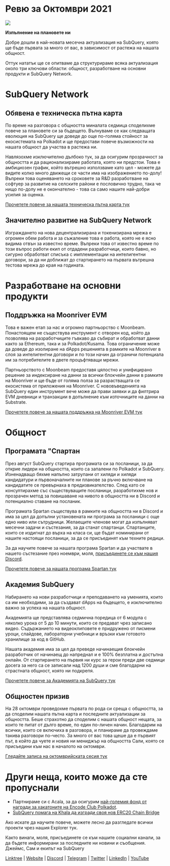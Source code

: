 # Ревю за Октомври 2021

![](https://miro.medium.com/max/1400/1*Yf3LOc6onAZ-XRQLPyxAmQ.png)

**Изпълнение на плановете ни**

Добре дошли в най-новата месечна актуализация на SubQuery, която ще бъде първата за много от вас, в зависимост от растежа на нашата общност.

Оттук нататък ще се опитваме да структурираме всяка актуализация около три ключови области: общност, разработване на основни продукти и SubQuery Network.

# SubQuery Network

## Обявена е техническа пътна карта

По време на разговора с общността миналата седмица споделихме повече за плановете си за бъдещето. Вълнуваме се как следващата еволюция на SubQuery ще доведе до още по-голяма стойност за екосистемата на Polkadot и ще предостави повече възможности на нашата общност да участва в растежа ни.

Навлязохме изключително дълбоко тук, за да осигурим прозрачност за общността и да рационализираме работата, която ни предстои. Това е амбициозен график, който вътрешно използваме като цел - можете да видите колко много движещи се части има на изображението по-долу! Въпреки това оценяването на сроковете за R&D разработване на софтуер за развитие на селските райони е пословично трудно, така че нищо по-долу не е окончателно - това са само нашите най-добри усилия за оценка.

[Прочетете повече за нашата техническа пътна карта тук](https://subquery.medium.com/subquery-releases-technical-roadmap-2a3a383c49b)

## Значително развитие на SubQuery Network

Изграждането на нова децентрализирана и токенизирана мрежа е огромен обем работа и за съжаление това е работа, която не е ясно видима отвън за известно време. Въпреки това от известно време по този въпрос работи екип от отдадени разработчици, които бавно, но сигурно обработват списъка с имплементации на интелигентни договори, за да ни доближат до стартирането на първата вътрешна тестова мрежа до края на годината.

# Разработване на основни продукти

## Поддръжка на Moonriver EVM

Това е важен етап за нас и огромно партньорство с Moonbeam. Понастоящем не съществува инструмент с отворен код, който да позволява на разработчиците гъвкаво да събират и обработват данни както за Ethereum, така и за Polkadot/Kusama. Това ограничение може да доведе до изолиране на dApps решенията в рамките на Moonriver в слоя за интелигентни договори и по този начин да ограничи потенциала им за потребителите в двете процъфтяващи мрежи.

Партньорството с Moonbeam предоставя цялостно и унифицирано решение за индексиране на данни за всички блокчейн данни в рамките на Moonriver и ще бъде от голяма полза за разрастващата се екосистема от приложения на Moonriver. С нововъведенията на SubQuery един инструмент вече може да прави заявки и да филтрира EVM дневници и транзакции в допълнение към източниците на данни на Substrate.

[Прочетете повече за нашата поддръжка на Moonriver EVM тук](https://subquery.medium.com/subquery-adds-ethereum-virtual-machine-evm-functionality-in-integration-with-moonbeam-and-ddbcdf0fd8ff)

# Общност

## Програмата "Спартан

През август SubQuery стартира програмата си за посланици, за да открие лидери на общността, които са запалени по Polkadot и SubQuery. Изненадващо бяхме напълно затрупани от хиляди и хиляди кандидатури и първоначалните ни планове за ръчно включване на кандидатите се превърнаха в предизвикателство. След като се консултирахме със съществуващите посланици, разработихме нов и прозрачен метод за повишаване на нивото в общността ни в Discord и потенциално ставане на посланик.

Програмата Spartan съществува в рамките на общността ни в Discord и има за цел да допълни установената ни програма за посланици с още едно ниво или сътрудници. Желаещите членове могат да изпълняват месечни задачи и състезания, за да станат спартанци. Спартанците, които се издигнат до върха на класа си, ще бъдат номинирани от нашите настоящи посланици, за да се присъединят към техните редици.

За да научите повече за нашата програма Spartan и да участвате в нашето състезание през ноември, моля, [присъединете се към нашия Discord](https://discord.com/invite/subquery).

[Прочетете повече за нашата програма Spartan тук](https://subquery.medium.com/subquerys-new-spartan-programme-cf6c13653c6f)

## Академия SubQuery

Набирането на нови разработчици и преподаването на уменията, които са им необходими, за да създават dApps на бъдещето, е изключително важно за успеха на нашата общност.

Академията ще представлява седмична поредица от 6 модула с няколко урока от 5 до 10 минути, които се предават чрез записано видео. Съдържанието на видеоклиповете е придружено от писмени уроци, слайдове, лабораторни учебници и връзки към готовото хранилище за код в GitHub.

Нашата академия има за цел да преведе начинаещия блокчейн разработчик от начинаещ до напреднал и е 100% безплатна и достъпна онлайн. От стартирането на първия ни курс за герои преди две седмици досега за него са се записали над 1200 души и сме благодарни на страстната общност, която ни подкрепя.

[Прочетете повече за Академията на SubQuery тук](https://subquery.medium.com/subquery-launches-the-subquery-academy-9505dc66a01)

## Общностен призив

На 28 октомври проведохме първата по рода си среща с общността, за да споделим нашата пътна карта и последните актуализации за общността. Беше страхотно да споделим с нашата общност нещата, за които те питат от дълго време, по един по-личен начин. Благодарим на всички, които се включиха в разговора, и планираме да провеждаме такива разговори по-често. За много от вас това щеше да е първият път, в който да чуете и новия ни мениджър на общността Сали, която се присъедини към нас в началото на октомври.

[Гледайте записа на октомврийската сесия тук](https://www.crowdcast.io/e/subquery-sessions-october)

# Други неща, които може да сте пропуснали

-   Партнираме си с Acala, за да осигурим  [най-големия фонд от награди за хакатоните на Encode Club Polkadot](https://medium.com/encode-club/polkadot-hack-challenges-7cfeba1a4c0e).
-   [SubQuery помага на Khala да изгради своя нов ERC20 Chain Bridge](https://subquery.medium.com/subquery-helps-khala-build-their-new-erc20-chain-bridge-c3aa0e1e6a89)

Ако искате да научите повече, можете лесно да разгледате всички проекти чрез нашия Explorer тук.

Както винаги, моля, присъединете се към нашите социални канали, за да бъдете информирани за последните ни новини и съобщения. Джеймс, Сам и екипът на SubQuery

[Linktree](https://linktr.ee/subquerynetwork)  |  [Website](https://subquery.network/)  |  [Discord](https://discord.com/invite/78zg8aBSMG)  |  [Telegram](https://t.me/subquerynetwork)  |  [Twitter](https://twitter.com/subquerynetwork)  |  [LinkedIn](https://www.linkedin.com/company/subquery)  |  [YouTube](https://www.youtube.com/channel/UCi1a6NUUjegcLHDFLr7CqLw)

